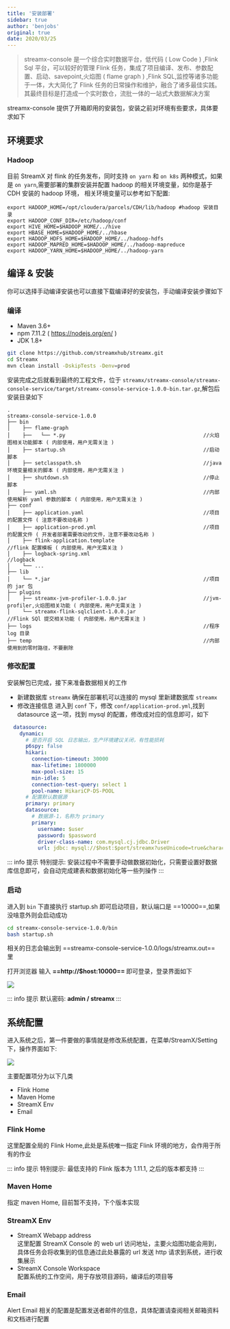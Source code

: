 ```yaml
---
title: '安装部署'
sidebar: true
author: 'benjobs'
original: true
date: 2020/03/25
---
```


> streamx-console 是一个综合实时数据平台，低代码 ( Low Code ) ,Flink Sql 平台，可以较好的管理 Flink 任务，集成了项目编译、发布、参数配置、启动、savepoint,火焰图 ( flame graph ) ,Flink SQL,监控等诸多功能于一体，大大简化了 Flink 任务的日常操作和维护，融合了诸多最佳实践。其最终目标是打造成一个实时数仓，流批一体的一站式大数据解决方案

streamx-console 提供了开箱即用的安装包，安装之前对环境有些要求，具体要求如下

## 环境要求

<ClientOnly>
  <table-data name="envs"></table-data>
</ClientOnly>

### Hadoop
目前 StreamX 对 flink 的任务发布，同时支持 `on yarn` 和 `on k8s` 两种模式，如果是 `on yarn`,需要部署的集群安装并配置 hadoop 的相关环境变量，如你是基于 CDH 安装的 hadoop 环境，
相关环境变量可以参考如下配置:
```shell
export HADOOP_HOME=/opt/cloudera/parcels/CDH/lib/hadoop #hadoop 安装目录
export HADOOP_CONF_DIR=/etc/hadoop/conf
export HIVE_HOME=$HADOOP_HOME/../hive
export HBASE_HOME=$HADOOP_HOME/../hbase
export HADOOP_HDFS_HOME=$HADOOP_HOME/../hadoop-hdfs
export HADOOP_MAPRED_HOME=$HADOOP_HOME/../hadoop-mapreduce
export HADOOP_YARN_HOME=$HADOOP_HOME/../hadoop-yarn
```

## 编译 & 安装

你可以选择手动编译安装也可以直接下载编译好的安装包，手动编译安装步骤如下

### 编译

- Maven 3.6+
- npm 7.11.2 ( https://nodejs.org/en/ )
- JDK 1.8+

```bash
git clone https://github.com/streamxhub/streamx.git
cd Streamx
mvn clean install -DskipTests -Denv=prod
```

安装完成之后就看到最终的工程文件，位于 `streamx/streamx-console/streamx-console-service/target/streamx-console-service-1.0.0-bin.tar.gz`,解包后安装目录如下

```textmate
.
streamx-console-service-1.0.0
├── bin
│    ├── flame-graph
│    ├──   └── *.py                                             //火焰图相关功能脚本 ( 内部使用，用户无需关注 )
│    ├── startup.sh                                             //启动脚本
│    ├── setclasspath.sh                                        //java 环境变量相关的脚本 ( 内部使用，用户无需关注 )
│    ├── shutdown.sh                                            //停止脚本
│    ├── yaml.sh                                                //内部使用解析 yaml 参数的脚本 ( 内部使用，用户无需关注 )
├── conf
│    ├── application.yaml                                       //项目的配置文件 ( 注意不要改动名称 )
│    ├── application-prod.yml                                   //项目的配置文件 ( 开发者部署需要改动的文件，注意不要改动名称 )
│    ├── flink-application.template                             //flink 配置模板 ( 内部使用，用户无需关注 )
│    ├── logback-spring.xml                                     //logback
│    └── ...
├── lib
│    └── *.jar                                                  //项目的 jar 包
├── plugins
│    ├── streamx-jvm-profiler-1.0.0.jar                         //jvm-profiler,火焰图相关功能 ( 内部使用，用户无需关注 )
│    └── streamx-flink-sqlclient-1.0.0.jar                      //Flink SQl 提交相关功能 ( 内部使用，用户无需关注 )
├── logs                                                        //程序 log 目录
├── temp                                                        //内部使用到的零时路径，不要删除
```

### 修改配置

安装解包已完成，接下来准备数据相关的工作
-   新建数据库 `streamx`
  确保在部署机可以连接的 mysql 里新建数据库 `streamx`
-   修改连接信息
  进入到 `conf` 下，修改 `conf/application-prod.yml`,找到 datasource 这一项，找到 mysql 的配置，修改成对应的信息即可，如下

```yaml
  datasource:
    dynamic:
      # 是否开启 SQL 日志输出，生产环境建议关闭，有性能损耗
      p6spy: false
      hikari:
        connection-timeout: 30000
        max-lifetime: 1800000
        max-pool-size: 15
        min-idle: 5
        connection-test-query: select 1
        pool-name: HikariCP-DS-POOL
      # 配置默认数据源
      primary: primary
      datasource:
        # 数据源-1，名称为 primary
        primary:
          username: $user
          password: $password
          driver-class-name: com.mysql.cj.jdbc.Driver
          url: jdbc: mysql://$host:$port/streamx?useUnicode=true&characterEncoding=UTF-8&useJDBCCompliantTimezoneShift=true&useLegacyDatetimeCode=false&serverTimezone=GMT%2B8
```

::: info 提示
特别提示: 安装过程中不需要手动做数据初始化，只需要设置好数据库信息即可，会自动完成建表和数据初始化等一些列操作
:::

### 启动

进入到 `bin` 下直接执行 startup.sh 即可启动项目，默认端口是 ==10000==,如果没啥意外则会启动成功

```bash
cd streamx-console-service-1.0.0/bin
bash startup.sh
```
相关的日志会输出到 ==streamx-console-service-1.0.0/logs/streamx.out== 里

打开浏览器 输入 <strong> ==http://$host:10000== </strong> 即可登录，登录界面如下

<img src="http://assets.streamxhub.com/1621785003798.jpg"/>

::: info 提示
默认密码: <strong> admin / streamx </strong>
:::

## 系统配置

进入系统之后，第一件要做的事情就是修改系统配置，在菜单/StreamX/Setting 下，操作界面如下:

<img src="http://assets.streamxhub.com/streamx-settings.png"/>

主要配置项分为以下几类

<div class="counter">

-   Flink Home
-   Maven Home
-   StreamX Env
-   Email

</div>

### Flink Home
这里配置全局的 Flink Home,此处是系统唯一指定 Flink 环境的地方，会作用于所有的作业

::: info 提示
特别提示: 最低支持的 Flink 版本为 1.11.1, 之后的版本都支持
:::

### Maven Home

指定 maven Home, 目前暂不支持，下个版本实现

### StreamX Env

- StreamX Webapp address <br>
  这里配置 StreamX Console 的 web url 访问地址，主要火焰图功能会用到，具体任务会将收集到的信息通过此处暴露的 url 发送 http 请求到系统，进行收集展示<br>
- StreamX Console Workspace <br>
  配置系统的工作空间，用于存放项目源码，编译后的项目等

### Email

Alert Email 相关的配置是配置发送者邮件的信息，具体配置请查阅相关邮箱资料和文档进行配置

